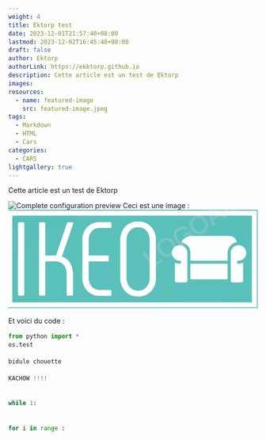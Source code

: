 ```yaml
---
weight: 4
title: Ektorp test
date: 2023-12-01T21:57:40+08:00
lastmod: 2023-12-02T16:45:40+08:00
draft: false
author: Ektorp
authorLink: https://ekktorp.github.io
description: Cette article est un test de Ektorp
images: 
resources:
  - name: featured-image
    src: featured-image.jpeg
tags:
  - Markdown
  - HTML
  - Cars
categories:
  - CARS
lightgallery: true
---
```


Cette article est un test de Ektorp

<!--more-->

![Complete configuration preview](complete-configuration-preview.png "Complete configuration preview")
Ceci est une image :
![logo](logo.png)


Et voici du code : 
````python
from python import *
os.test

bidule chouette 

KACHOW !!!!


while 1: 


for i in range :

````


